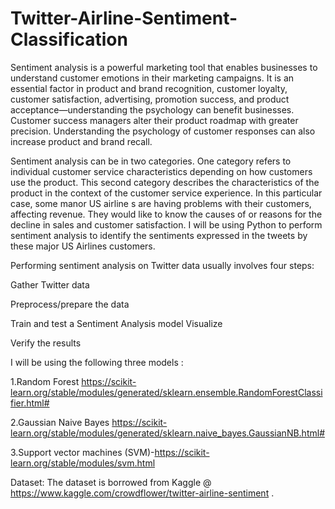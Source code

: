# Twitter-Airline-Sentiment-Classification

Sentiment analysis is a powerful marketing tool that enables businesses to understand customer emotions in their marketing campaigns. It is an essential factor in product and brand recognition, customer loyalty, customer satisfaction, advertising, promotion success, and product acceptance—understanding the psychology can benefit businesses. Customer success managers alter their product roadmap with greater precision. Understanding the psychology of customer responses can also increase product and brand recall.

Sentiment analysis can be in two categories. One category refers to individual customer service characteristics depending on how customers use the product. This second category describes the characteristics of the product in the context of the customer service experience.
In this particular case, some manor US airline s are having problems with their customers, affecting revenue. They would like to know the causes of or reasons for the decline in sales and customer satisfaction. I will be using Python to perform sentiment analysis to identify the sentiments expressed in the tweets by these major  US Airlines customers.

Performing sentiment analysis on Twitter data usually involves four steps:

Gather Twitter data 

Preprocess/prepare the data

Train and test a Sentiment Analysis model Visualize 

Verify the results

I will be using the following three models :

1.Random Forest https://scikit-learn.org/stable/modules/generated/sklearn.ensemble.RandomForestClassifier.html# 

2.Gaussian Naive Bayes https://scikit-learn.org/stable/modules/generated/sklearn.naive_bayes.GaussianNB.html#

3.Support vector machines (SVM)-https://scikit-learn.org/stable/modules/svm.html

Dataset: The dataset is borrowed from Kaggle @ https://www.kaggle.com/crowdflower/twitter-airline-sentiment .
